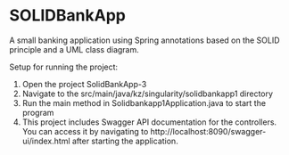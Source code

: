 # SOLIDBankApp

A small banking application using Spring annotations based on the SOLID principle and a UML class diagram.

Setup for running the project:
1. Open the project SolidBankApp-3
2. Navigate to the src/main/java/kz/singularity/solidbankapp1 directory
3. Run the main method in Solidbankapp1Application.java to start the program
4. This project includes Swagger API documentation for the controllers. You can access it by navigating to http://localhost:8090/swagger-ui/index.html after starting the application.
